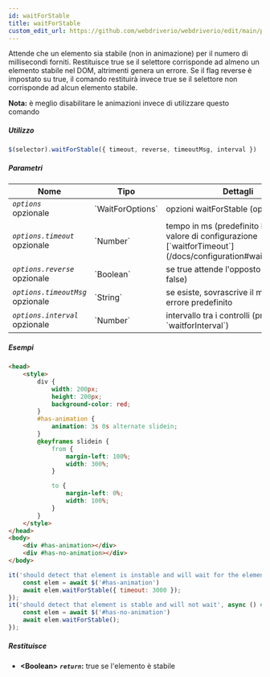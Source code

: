 ```yaml
---
id: waitForStable
title: waitForStable
custom_edit_url: https://github.com/webdriverio/webdriverio/edit/main/packages/webdriverio/src/commands/element/waitForStable.ts
---
```


Attende che un elemento sia stabile (non in animazione) per il numero di
millisecondi forniti. Restituisce true se il selettore
corrisponde ad almeno un elemento stabile nel DOM, altrimenti genera un
errore. Se il flag reverse è impostato su true, il comando restituirà invece true
se il selettore non corrisponde ad alcun elemento stabile.

__Nota:__ è meglio disabilitare le animazioni invece di utilizzare questo comando

##### Utilizzo

```js
$(selector).waitForStable({ timeout, reverse, timeoutMsg, interval })
```

##### Parametri

<table>
  <thead>
    <tr>
      <th>Nome</th><th>Tipo</th><th>Dettagli</th>
    </tr>
  </thead>
  <tbody>
    <tr>
      <td><code><var>options</var></code><br /><span className="label labelWarning">opzionale</span></td>
      <td>`WaitForOptions`</td>
      <td>opzioni waitForStable (opzionale)</td>
    </tr>
    <tr>
      <td><code><var>options.timeout</var></code><br /><span className="label labelWarning">opzionale</span></td>
      <td>`Number`</td>
      <td>tempo in ms (predefinito basato sul valore di configurazione [`waitforTimeout`](/docs/configuration#waitfortimeout))</td>
    </tr>
    <tr>
      <td><code><var>options.reverse</var></code><br /><span className="label labelWarning">opzionale</span></td>
      <td>`Boolean`</td>
      <td>se true attende l'opposto (predefinito: false)</td>
    </tr>
    <tr>
      <td><code><var>options.timeoutMsg</var></code><br /><span className="label labelWarning">opzionale</span></td>
      <td>`String`</td>
      <td>se esiste, sovrascrive il messaggio di errore predefinito</td>
    </tr>
    <tr>
      <td><code><var>options.interval</var></code><br /><span className="label labelWarning">opzionale</span></td>
      <td>`Number`</td>
      <td>intervallo tra i controlli (predefinito: `waitforInterval`)</td>
    </tr>
  </tbody>
</table>

##### Esempi

```html title="index.html"
<head>
    <style>
        div {
            width: 200px;
            height: 200px;
            background-color: red;
        }
        #has-animation {
            animation: 3s 0s alternate slidein;
        }
        @keyframes slidein {
            from {
                margin-left: 100%;
                width: 300%;
            }

            to {
                margin-left: 0%;
                width: 100%;
            }
        }
    </style>
</head>
<body>
    <div #has-animation></div>
    <div #has-no-animation></div>
</body>

```

```js title="waitForStable.js"
it('should detect that element is instable and will wait for the element to become stable', async () => {
    const elem = await $('#has-animation')
    await elem.waitForStable({ timeout: 3000 });
});
it('should detect that element is stable and will not wait', async () => {
    const elem = await $('#has-no-animation')
    await elem.waitForStable();
});
```

##### Restituisce

- **&lt;Boolean&gt;**
            **<code><var>return</var></code>:**  true se l'elemento è stabile